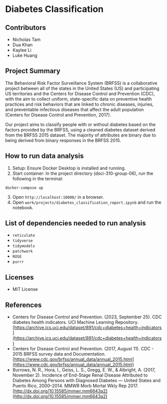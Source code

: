 # Diabetes Classification

## Contributors

- Nicholas Tam
- Dua Khan
- Kaylee Li
- Luke Huang

## Project Summary

The Behavioral Risk Factor Surveillance System (BRFSS) is a collaborative project between all of the states in the United States (US) and participating US territories and the Centers for Disease Control and Prevention (CDC), with the aim to collect uniform, state-specific data on preventive health practices and risk behaviors that are linked to chronic diseases, injuries, and preventable infectious diseases that affect the
adult population (Centers for Disease Control and Prevention, 2017).

Our project aims to classify people with or without diabetes based on the factors provided by the BRFSS, using a cleaned diabetes dataset derived from the BRFSS 2015 dataset. The majority of attributes are binary due to being derived from binary responses in the BRFSS 2015.

## How to run data analysis

1. Setup: Ensure Docker Desktop is installed and running.
2. Start container: In the project directory (dsci-310-group-06), run the following in the terminal:

```{terminal}
docker-compose up
```

3. Open `http://localhost:10000/` in a browser.
4. Open `work/projects/diabetes_classification_report.ipynb` and run the notebook.

## List of dependencies needed to run analysis

- `reticulate`
- `tidyverse`
- `tidymodels`
- `patchwork`
- `ROSE`
- `purrr`

## Licenses

- MIT License

## References

- Centers for Disease Control and Prevention. (2023, September 25). CDC diabetes health indicators. UCI Machine Learning Repository. [https://archive.ics.uci.edu/dataset/891/cdc+diabetes+health+indicators](https://archive.ics.uci.edu/dataset/891/cdc+diabetes+health+indicators)
- Centers for Disease Control and Prevention. (2017, August 11). CDC - 2015 BRFSS survey data and Documentation. [https://www.cdc.gov/brfss/annual_data/annual_2015.html](https://www.cdc.gov/brfss/annual_data/annual_2015.html)
- Burrows, N. R., Hora, I., Geiss, L. S., Gregg, E. W., & Albright, A. (2017, November 2). Incidence of End-Stage Renal Disease Attributed to Diabetes Among Persons with Diagnosed Diabetes — United States and Puerto Rico, 2000–2014. MMWR Morb Mortal Wkly Rep 2017. [http://dx.doi.org/10.15585/mmwr.mm6643a2](http://dx.doi.org/10.15585/mmwr.mm6643a2)

